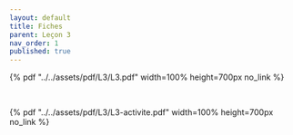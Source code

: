 ```yaml
---
layout: default
title: Fiches
parent: Leçon 3
nav_order: 1
published: true
---
```


{% pdf "../../assets/pdf/L3/L3.pdf" width=100% height=700px no_link %}

<br>

{% pdf "../../assets/pdf/L3/L3-activite.pdf" width=100% height=700px no_link %}

